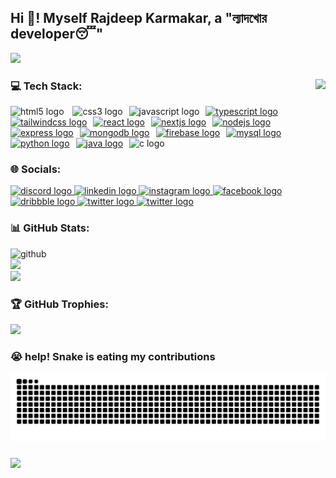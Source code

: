### <h2 align="left">Hi 👋! Myself Rajdeep Karmakar, a "ল্যাদখোর developer😴"</h2>

[![](https://visitcount.itsvg.in/api?id=Rajdp-krmkr&icon=4&color=6)](https://visitcount.itsvg.in)

###

<img align="right" height="250" src="https://i.gifer.com/3AyY.gif"  />

### 💻 Tech Stack:

<div align="left">
  <img src="https://cdn.jsdelivr.net/gh/devicons/devicon/icons/html5/html5-original.svg" height="40" alt="html5 logo"  />
  <img width="10" /><img src="https://cdn.jsdelivr.net/gh/devicons/devicon/icons/css3/css3-original.svg" height="40" alt="css3 logo"  /><img width="10" /><img src="https://cdn.jsdelivr.net/gh/devicons/devicon/icons/javascript/javascript-original.svg" height="40" alt="javascript logo"  /><img width="10" /><a href="https://www.typescriptlang.org/"><img src="https://cdn.jsdelivr.net/gh/devicons/devicon/icons/typescript/typescript-original.svg" height="40" alt="typescript logo"  /><img width="10" /></a><a href="https://tailwindcss.com/"><img src="https://cdn.simpleicons.org/tailwindcss/06B6D4" height="40" alt="tailwindcss logo"  /><img width="10" /></a><a href="https://react.dev/"><img src="https://cdn.simpleicons.org/react/61DAFB" height="40" alt="react logo"  /><img width="10" /></a><a href="https://nextjs.org/"><img src="https://cdn.jsdelivr.net/gh/devicons/devicon/icons/nextjs/nextjs-original.svg" height="40" alt="nextjs logo"  /><img width="10" /><a href="https://nodejs.org/en"><img src="https://cdn.jsdelivr.net/gh/devicons/devicon/icons/nodejs/nodejs-original.svg" height="40" alt="nodejs logo"  /><img width="10" /></a><a href="https://expressjs.com/"><img src="https://skillicons.dev/icons?i=express" height="40" alt="express logo"  /><img width="10" /></a><a href="https://www.mongodb.com/"><img src="https://cdn.jsdelivr.net/gh/devicons/devicon/icons/mongodb/mongodb-original.svg" height="40" alt="mongodb logo"  /><img width="10" /></a><a href="https://firebase.google.com/"><img src="https://cdn.jsdelivr.net/gh/devicons/devicon/icons/firebase/firebase-plain.svg" height="40" alt="firebase logo"  /><img width="10" /></a><a href="https://www.mysql.com/"><img src="https://cdn.jsdelivr.net/gh/devicons/devicon/icons/mysql/mysql-original.svg" height="40" alt="mysql logo"  /><img width="10" /></a><a href="https://www.python.org/"><img src="https://cdn.jsdelivr.net/gh/devicons/devicon/icons/python/python-original.svg" height="40" alt="python logo"  /><img width="10" /></a><a href="https://www.java.com/en/"><img src="https://cdn.jsdelivr.net/gh/devicons/devicon/icons/java/java-original.svg" height="40" alt="java logo"  /><img width="10" /></a><img src="https://cdn.jsdelivr.net/gh/devicons/devicon/icons/c/c-original.svg" height="40" alt="c logo"  />
</div>

###
### 🌐 Socials:


<div align="left">
  <a href="">
    <img src="https://img.shields.io/static/v1?message=Discord&logo=discord&label=&color=7289DA&logoColor=white&labelColor=&style=for-the-badge" height="35" alt="discord logo"  />
  </a>
  <a href="https://www.linkedin.com/in/rajdp-krmkr">
    <img src="https://img.shields.io/static/v1?message=LinkedIn&logo=linkedin&label=&color=0077B5&logoColor=white&labelColor=&style=for-the-badge" height="35" alt="linkedin logo"  />
  </a>
  <a href="https://www.instagram.com/rajdp_krmkr/">
    <img src="https://img.shields.io/static/v1?message=Instagram&logo=instagram&label=&color=E4405F&logoColor=white&labelColor=&style=for-the-badge" height="35" alt="instagram logo"  />
  </a>
  <a href="https://www.facebook.com/profile.php?id=100081111734242">
    <img src="https://img.shields.io/static/v1?message=Facebook&logo=facebook&label=&color=1877F2&logoColor=white&labelColor=&style=for-the-badge" height="35" alt="facebook logo"  />
  </a>
  <a href="https://dribbble.com/rajdp_krmkr"> 
    <img src="https://img.shields.io/static/v1?message=Dribbble&logo=dribbble&label=&color=EA4C89&logoColor=white&labelColor=&style=for-the-badge" height="35" alt="dribbble logo"  />
  </a>
  <a href="https://x.com/Rajdeepkar50012">
    <img src="https://img.shields.io/static/v1?message=Twitter&logo=x&label=&color=000000&logoColor=white&labelColor=&style=for-the-badge" height="35" alt="twitter logo"  />
  </a>
  <a href="https://www.threads.net/@rajdp_krmkr">
    <img src="https://img.shields.io/static/v1?message=THREADS&logo=threads&label=&color=E4405F&logoColor=white&labelColor=&style=for-the-badge" height="35" alt="twitter logo"  />
  </a>
</div>

### 📊 GitHub Stats:

![github](https://github-readme-stats.vercel.app/api?username=Rajdp-krmkr&theme=radical&hide_border=true&include_all_commits=true&count_private=false)<br/>
![](https://github-readme-streak-stats.herokuapp.com/?user=Rajdp-krmkr&theme=dark&hide_border=true)<br/>
![](https://github-readme-stats.vercel.app/api/top-langs/?username=Rajdp-krmkr&theme=radical&hide_border=true&include_all_commits=true&count_private=false&layout=compact)

### 🏆 GitHub Trophies:
![](https://github-profile-trophy.vercel.app/?username=Rajdp-krmkr&theme=radical&no-frame=true&no-bg=false&margin-w=4)

### 😭 help! Snake is eating my contributions
![Snake animation](https://github.com/Rajdp-krmkr/Rajdp-krmkr/blob/output/github-contribution-grid-snake-dark.svg)

###
![](https://quotes-github-readme.vercel.app/api?type=horizontal&theme=dark)
